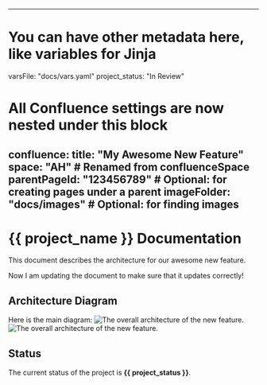 ---
# You can have other metadata here, like variables for Jinja
varsFile: "docs/vars.yaml"
project_status: "In Review"

# All Confluence settings are now nested under this block
confluence:
  title: "My Awesome New Feature"
  space: "AH" # Renamed from confluenceSpace
  parentPageId: "123456789" # Optional: for creating pages under a parent
  imageFolder: "docs/images" # Optional: for finding images
------

# {{ project_name }} Documentation

This document describes the architecture for our awesome new feature.

Now I am updating the document to make sure that it updates correctly!

## Architecture Diagram

Here is the main diagram:
![The overall architecture of the new feature.](architecture_diagram.webp)
![The overall architecture of the new feature.](architecture_diagram.png)
## Status
The current status of the project is **{{ project_status }}**.